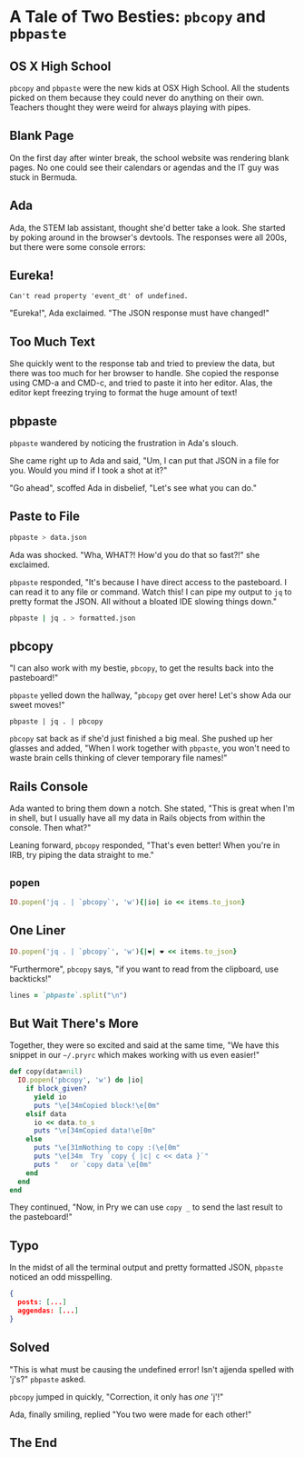 # A Tale of Two Besties: `pbcopy` and `pbpaste`

## OS X High School

`pbcopy` and `pbpaste` were the new kids at OSX High School. All the students picked on them because they could never do anything on their own. Teachers thought they were weird for always playing with pipes.

## Blank Page

On the first day after winter break, the school website was rendering blank pages. No one could see their calendars or agendas and the IT guy was stuck in Bermuda.

## Ada

Ada, the STEM lab assistant, thought she'd better take a look. She started by poking around in the browser's devtools. The responses were all 200s, but there were some console errors:


## Eureka!
```
Can't read property 'event_dt' of undefined.
```

"Eureka!", Ada exclaimed. "The JSON response must have changed!"

## Too Much Text

She quickly went to the response tab and tried to preview the data, but there was too much for her browser to handle. She copied the response using CMD-a and CMD-c, and tried to paste it into her editor. Alas, the editor kept freezing trying to format the huge amount of text!

## pbpaste

`pbpaste` wandered by noticing the frustration in Ada's slouch.

She came right up to Ada and said, "Um, I can put that JSON in a file for you. Would you mind if I took a shot at it?"

"Go ahead", scoffed Ada in disbelief, "Let's see what you can do."

## Paste to File

```sh
pbpaste > data.json
```

Ada was shocked. "Wha, WHAT?! How'd you do that so fast?!" she exclaimed.

`pbpaste` responded, "It's because I have direct access to the pasteboard. I can read it to any file or command. Watch this! I can pipe my output to `jq` to pretty format the JSON. All without a bloated IDE slowing things down."

```sh
pbpaste | jq . > formatted.json
```

## pbcopy

"I can also work with my bestie, `pbcopy`, to get the results back into the pasteboard!"

`pbpaste` yelled down the hallway, "`pbcopy` get over here! Let's show Ada our sweet moves!"

```
pbpaste | jq . | pbcopy
```

`pbcopy` sat back as if she'd just finished a big meal. She pushed up her glasses and added, "When I work together with `pbpaste`, you won't need to waste brain cells thinking of clever temporary file names!"

## Rails Console

Ada wanted to bring them down a notch. She stated, "This is great when I'm in shell, but I usually have all my data in Rails objects from within the console. Then what?"

Leaning forward, `pbcopy` responded, "That's even better! When you're in IRB, try piping the data straight to me."

## `popen`
```ruby
IO.popen('jq . | `pbcopy`', 'w'){|io| io << items.to_json}
```

## One Liner
```ruby
IO.popen('jq . | `pbcopy`', 'w'){|❤️| ❤️ << items.to_json}
```

"Furthermore", `pbcopy` says, "if you want to read from the clipboard, use backticks!"

```ruby
lines = `pbpaste`.split("\n")
```

## But Wait There's More

Together, they were so excited and said at the same time, "We have this snippet in our `~/.pryrc` which makes working with us even easier!"

```ruby
def copy(data=nil)
  IO.popen('pbcopy', 'w') do |io| 
    if block_given?
      yield io
      puts "\e[34mCopied block!\e[0m"
    elsif data
      io << data.to_s
      puts "\e[34mCopied data!\e[0m"
    else
      puts "\e[31mNothing to copy :(\e[0m"
      puts "\e[34m  Try `copy { |c| c << data }`"
      puts "   or `copy data`\e[0m"
    end
  end
end
```

They continued, "Now, in Pry we can use `copy _` to send the last result to the pasteboard!"

## Typo

In the midst of all the terminal output and pretty formatted JSON, `pbpaste` noticed an odd misspelling.

```json
{
  posts: [...]
  aggendas: [...]
}
```

## Solved

"This is what must be causing the undefined error! Isn't ajjenda spelled with 'j's?" `pbpaste` asked.

`pbcopy` jumped in quickly, "Correction, it only has _one_ 'j'!"

Ada, finally smiling, replied "You two were made for each other!"

## The End
